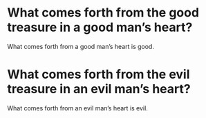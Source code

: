 # What comes forth from the good treasure in a good man’s heart?

What comes forth from a good man’s heart is good.

# What comes forth from the evil treasure in an evil man’s heart?

What comes forth from an evil man’s heart is evil.
